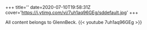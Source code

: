 +++
title=''
date=2020-07-10T19:58:31Z
cover='https://i.ytimg.com/vi/7uh1aq96GEg/sddefault.jpg'
+++

All content belongs to GlennBeck.
{{< youtube 7uh1aq96GEg >}}
